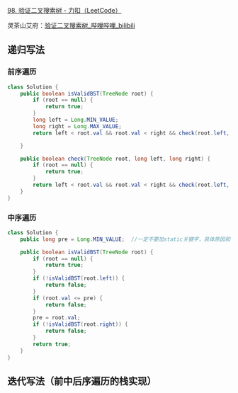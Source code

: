 [98. 验证二叉搜索树 - 力扣（LeetCode）](https://leetcode.cn/problems/validate-binary-search-tree/description/)



灵茶山艾府：[验证二叉搜索树_哔哩哔哩_bilibili](https://www.bilibili.com/video/BV14G411P7C1/?vd_source=96c1635797a0d7626fb60e973a29da38)







## 递归写法

### 前序遍历

```java
class Solution {
    public boolean isValidBST(TreeNode root) {
        if (root == null) {
            return true;
        }
        long left = Long.MIN_VALUE;
        long right = Long.MAX_VALUE;
        return left < root.val && root.val < right && check(root.left, left, root.val) && check(root.right, root.val, right);

    }

    public boolean check(TreeNode root, long left, long right) {
        if (root == null) {
            return true;
        }
        return left < root.val && root.val < right && check(root.left, left, root.val) && check(root.right, root.val, right);
    }
}
```



### 中序遍历

```java
class Solution {
    public long pre = Long.MIN_VALUE;  //一定不要加static关键字，具体原因和102题解释一样

    public boolean isValidBST(TreeNode root) {
        if (root == null) {
            return true;
        }
        if (!isValidBST(root.left)) {
            return false;
        }
        if (root.val <= pre) {
            return false;
        }
        pre = root.val;
        if (!isValidBST(root.right)) {
            return false;
        }
        return true;
    }
}
```

## 迭代写法（前中后序遍历的栈实现）